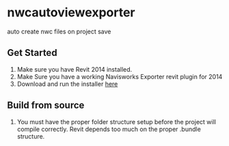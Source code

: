 nwcautoviewexporter
===================

auto create nwc files on project save

## Get Started

1. Make sure you have Revit 2014 installed.
2. Make Sure you have a working Navisworks Exporter revit plugin for 2014
3. Download and run the installer [here](NWCViewExporterInstaller.msi)

## Build from source

1. You must have the proper folder structure setup before the project will compile correctly. Revit depends too much on the proper .bundle structure.
